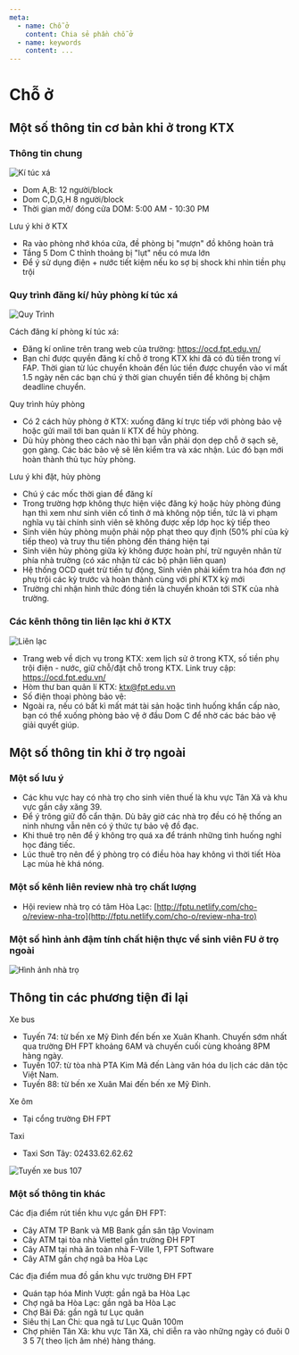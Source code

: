 ```yaml
---
meta:
  - name: Chỗ ở
    content: Chia sẻ phần chỗ ở
  - name: keywords
    content: ...
---
```


# Chỗ ở

## Một số thông tin cơ bản khi ở trong KTX

### Thông tin chung

![Kí túc xá](/kitucxa.jpg)

- Dom A,B: 12 người/block
- Dom C,D,G,H 8 người/block 
- Thời gian mở/ đóng cửa DOM: 5:00 AM - 10:30 PM

Lưu ý khi ở KTX
- Ra vào phòng nhớ khóa cửa, đề phòng bị "mượn" đồ không hoàn trả
- Tầng 5 Dom C thỉnh thoảng bị "lụt" nếu có mưa lớn
- Để ý sử dụng điện + nước tiết kiệm nếu ko sợ bị shock khi nhìn tiền phụ trội

### Quy trình đăng kí/ hủy phòng kí túc xá

![Quy Trình](/quytrinh.jpg)

Cách đăng kí phòng kí túc xá:
- Đăng kí online trên trang web của trường: https://ocd.fpt.edu.vn/
- Bạn chỉ được quyền đăng kí chỗ ở trong KTX khi đã có đủ tiền trong ví FAP. Thời gian từ lúc chuyển khoản đến lúc tiền được chuyển vào ví mất 1.5 ngày nên các bạn chú ý thời gian chuyển tiền để không bị chậm deadline chuyển.

Quy trình hủy phòng
- Có 2 cách hủy phòng ở KTX: xuống đăng kí trực tiếp với phòng bảo vệ hoặc gửi mail tới ban quản lí KTX để hủy phòng.
- Dù hủy phòng theo cách nào thì bạn vẫn phải dọn dẹp chỗ ở sạch sẽ, gọn gàng. Các bác bảo vệ sẽ lên kiểm tra và xác nhận. Lúc đó bạn mới hoàn thành thủ tục hủy phòng.

Lưu ý khi đặt, hủy phòng
- Chú ý các mốc thời gian để đăng kí
- Trong trường hợp không thực hiện việc đăng ký hoặc hủy phòng đúng hạn thì xem như sinh viên cố tình ở mà không nộp tiền, tức là vi phạm nghĩa vụ tài chính sinh viên sẽ không được xếp lớp học kỳ tiếp theo
- Sinh viên hủy phòng muộn phải nộp phạt theo quy định (50% phí của kỳ tiếp theo) và truy thu tiền phòng đến tháng hiện tại
- Sinh viên hủy phòng giữa kỳ không được hoàn phí, trừ nguyên nhân từ phía nhà trường (có xác nhận từ các bộ phận liên quan)
- Hệ thống OCD quét trừ tiền tự động, Sinh viên phải kiểm tra hóa đơn nợ phụ trội các kỳ trước và hoàn thành cùng với phí KTX kỳ mới
- Trường chỉ nhận hình thức đóng tiền là chuyển khoản tới STK của nhà trường.

### Các kênh thông tin liên lạc khi ở KTX

![Liên lạc](/lienlac.jpg)

- Trang web về dịch vụ trong KTX: xem lịch sử ở trong KTX, số tiền phụ trội điện - nước, giữ chỗ/đặt chỗ trong KTX. Link truy cập: https://ocd.fpt.edu.vn/
- Hòm thư ban quản lí KTX: ktx@fpt.edu.vn
- Số điện thoại phòng bảo vệ: 
- Ngoài ra, nếu có bất kì mất mát tài sản hoặc tình huống khẩn cấp nào, bạn có thể xuống phòng bảo vệ ở đầu Dom C để nhờ các bác bảo vệ giải quyết giúp.

## Một số thông tin khi ở trọ ngoài

### Một số lưu ý
- Các khu vực hay có nhà trọ cho sinh viên thuế là khu vực Tân Xã và khu vực gần cây xăng 39.
- Để ý trông giữ đồ cẩn thận. Dù bây giờ các nhà trọ đều có hệ thống an ninh nhưng vẫn nên có ý thức tự bảo vệ đồ đạc.
- Khi thuê trọ nên để ý không trọ quá xa để tránh những tình huống nghỉ học đáng tiếc.
- Lúc thuê trọ nên để ý phòng trọ có điều hòa hay không vì thời tiết Hòa Lạc mùa hè khá nóng.

### Một số kênh liên review nhà trọ chất lượng
- Hội review nhà trọ có tâm Hòa Lạc: [http://fptu.netlify.com/cho-o/review-nha-tro](http://fptu.netlify.com/cho-o/review-nha-tro)

### Một số hình ảnh đậm tính chất hiện thực về sinh viên FU ở trọ ngoài

![Hình ảnh nhà trọ](/tro.jpg)

## Thông tin các phương tiện đi lại
Xe bus
- Tuyến 74: từ bến xe Mỹ Đình đến bến xe Xuân Khanh. Chuyến sớm nhất qua trường ĐH FPT khoảng 6AM và chuyến cuối cùng khoảng 8PM hàng ngày.
- Tuyến 107: từ tòa nhà PTA Kim Mã đến Làng văn hóa du lịch các dân tộc Việt Nam.
- Tuyến 88: từ bến xe Xuân Mai đến bến xe Mỹ Đình.

Xe ôm
- Tại cổng trường ĐH FPT

Taxi
- Taxi Sơn Tây: 02433.62.62.62

![Tuyến xe bus 107](/xebus.png)

### Một số thông tin khác
Các địa điểm rút tiền khu vực gần ĐH FPT:
- Cây ATM TP Bank và MB Bank gần sân tập Vovinam
- Cây ATM tại tòa nhà Viettel gần trường ĐH FPT
- Cây ATM tại nhà ăn toàn nhà F-Ville 1, FPT Software
- Cây ATM gần chợ ngã ba Hòa Lạc

Các địa điểm mua đồ gần khu vực trường ĐH FPT
- Quán tạp hóa Minh Vượt: gần ngã ba Hòa Lạc
- Chợ ngã ba Hòa Lạc: gần ngã ba Hòa Lạc
- Chợ Bãi Đá: gần ngã tư Lục quân
- Siêu thị Lan Chi: qua ngã tư Lục Quân 100m
- Chợ phiên Tân Xã: khu vực Tân Xã, chỉ diễn ra vào những ngày có đuôi 0 3 5 7( theo lịch âm nhé) hàng tháng.

